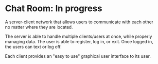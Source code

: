 # Chat Room: In progress

A server-client network that allows users to communicate with each other no matter where they are located.

The server is able to handle multiple clients/users at once, while properly managing data. The user is able to register, log in, or exit. Once logged in, the users can text or log off.

Each client provides an "easy to use" graphical user interface to its user.
